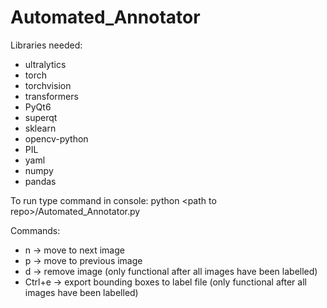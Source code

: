 # Automated_Annotator
Libraries needed:  
- ultralytics
- torch
- torchvision
- transformers  
- PyQt6
- superqt
- sklearn
- opencv-python
- PIL
- yaml
- numpy
- pandas

To run type command in console: python \<path to repo\>/Automated_Annotator.py  

Commands:
- n -> move to next image
- p -> move to previous image
- d -> remove image (only functional after all images have been labelled)
- Ctrl+e -> export bounding boxes to label file (only functional after all images have been labelled)
